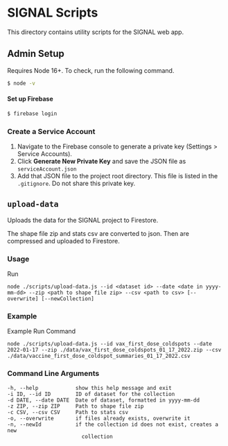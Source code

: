 # SIGNAL Scripts

This directory contains utility scripts for the SIGNAL web app.

## Admin Setup

Requires Node 16+. To check, run the following command.
```bash
$ node -v
```


#### Set up Firebase
```bash
$ firebase login
```

### Create a Service Account
1. Navigate to the Firebase console to generate a private key (Settings > Service Accounts).
2. Click **Generate New Private Key** and save the JSON file as `serviceAccount.json`
3. Add that JSON file to the project root directory. This file is listed in the `.gitignore`. Do not share this private key.

## `upload-data`

Uploads the data for the SIGNAL project to Firestore.

The shape file zip and stats csv are converted to json. Then are compressed and uploaded to Firestore.

### Usage

Run

`node ./scripts/upload-data.js --id <dataset id> --date <date in yyyy-mm-dd> --zip <path to shape file zip> --csv <path to csv> [--overwrite] [--newCollection]`

### Example

Example Run Command

`node ./scripts/upload-data.js --id vax_first_dose_coldspots --date 2022-01-17 --zip ./data/vax_first_dose_coldspots_01_17_2022.zip --csv ./data/vaccine_first_dose_coldspot_summaries_01_17_2022.csv`

### Command Line Arguments
```
-h, --help            show this help message and exit
-i ID, --id ID        ID of dataset for the collection
-d DATE, --date DATE  Date of dataset, formatted in yyyy-mm-dd
-z ZIP, --zip ZIP     Path to shape file zip
-c CSV, --csv CSV     Path to stats csv
-o, --overwrite       if files already exists, overwrite it
-n, --newId           if the collection id does not exist, creates a new
                        collection
```
